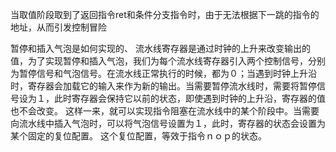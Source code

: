 当取值阶段取到了返回指令ret和条件分支指令时，由于无法根据下一跳的指令的地址，从而引发控制冒险


暂停和插入气泡是如何实现的、
流水线寄存器是通过时钟的上升来改变输出的值，为了实现暂停和插入气泡，我们为每个流水线寄存器引入两个控制信号，分别为暂停信号和气泡信号。在流水线正常执行的时候，都为０；当遇到时钟上升沿时，寄存器会加载它的输入来作为新的输出。当需要暂停流水线时，需要将暂停信号设为１，此时寄存器会保持它以前的状态，即使遇到时钟的上升沿，寄存器的值也不会改变。
这样一来，就可以实现指令阻塞在流水线中的某个阶段中。当需要向流水线中插入气泡时，可以将气泡信号设置为１，此时，寄存器的状态会设置为某个固定的复位配置。
这个复位配置，等效于指令ｎｏｐ的状态。
